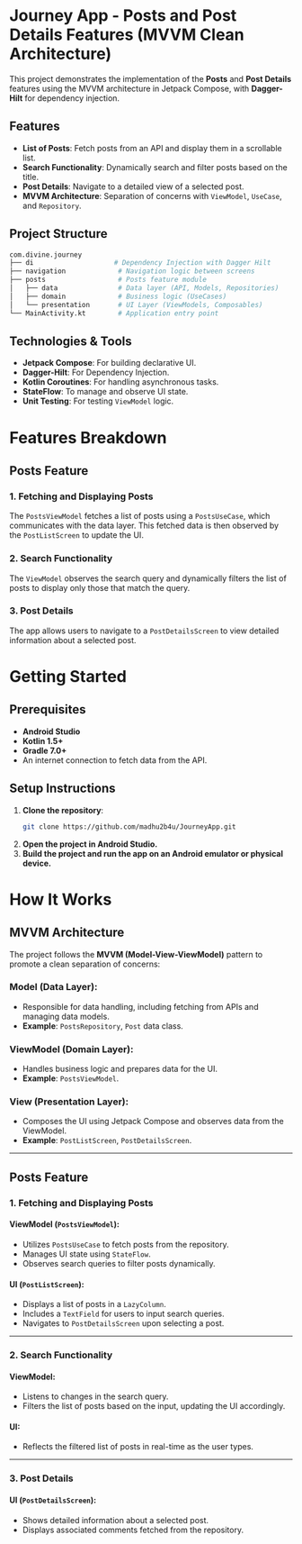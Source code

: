# Journey App - Posts and Post Details Features (MVVM Clean Architecture)

This project demonstrates the implementation of the **Posts** and **Post Details** features using the MVVM architecture in Jetpack Compose, with **Dagger-Hilt** for dependency injection.

## Features
- **List of Posts**: Fetch posts from an API and display them in a scrollable list.
- **Search Functionality**: Dynamically search and filter posts based on the title.
- **Post Details**: Navigate to a detailed view of a selected post.
- **MVVM Architecture**: Separation of concerns with `ViewModel`, `UseCase`, and `Repository`.

## Project Structure

```bash
com.divine.journey
├── di                    # Dependency Injection with Dagger Hilt
├── navigation             # Navigation logic between screens
├── posts                  # Posts feature module
│   ├── data               # Data layer (API, Models, Repositories)
│   ├── domain             # Business logic (UseCases)
│   └── presentation       # UI Layer (ViewModels, Composables)
└── MainActivity.kt        # Application entry point

```

## Technologies & Tools

- **Jetpack Compose**: For building declarative UI.
- **Dagger-Hilt**: For Dependency Injection.
- **Kotlin Coroutines**: For handling asynchronous tasks.
- **StateFlow**: To manage and observe UI state.
- **Unit Testing**: For testing `ViewModel` logic.

# Features Breakdown

## Posts Feature

### 1. Fetching and Displaying Posts
The `PostsViewModel` fetches a list of posts using a `PostsUseCase`, which communicates with the data layer. This fetched data is then observed by the `PostListScreen` to update the UI.

### 2. Search Functionality
The `ViewModel` observes the search query and dynamically filters the list of posts to display only those that match the query.

### 3. Post Details
The app allows users to navigate to a `PostDetailsScreen` to view detailed information about a selected post.

# Getting Started

## Prerequisites

- **Android Studio**
- **Kotlin 1.5+**
- **Gradle 7.0+**
- An internet connection to fetch data from the API.


## Setup Instructions

1. **Clone the repository**:
   ```bash
   git clone https://github.com/madhu2b4u/JourneyApp.git
2. **Open the project in Android Studio.**
3. **Build the project and run the app on an Android emulator or physical device.**

# How It Works

## MVVM Architecture

The project follows the **MVVM (Model-View-ViewModel)** pattern to promote a clean separation of concerns:

### Model (Data Layer):
- Responsible for data handling, including fetching from APIs and managing data models.
- **Example**: `PostsRepository`, `Post` data class.

### ViewModel (Domain Layer):
- Handles business logic and prepares data for the UI.
- **Example**: `PostsViewModel`.

### View (Presentation Layer):
- Composes the UI using Jetpack Compose and observes data from the ViewModel.
- **Example**: `PostListScreen`, `PostDetailsScreen`.

---

## Posts Feature

### 1. Fetching and Displaying Posts

#### ViewModel (`PostsViewModel`):
- Utilizes `PostsUseCase` to fetch posts from the repository.
- Manages UI state using `StateFlow`.
- Observes search queries to filter posts dynamically.

#### UI (`PostListScreen`):
- Displays a list of posts in a `LazyColumn`.
- Includes a `TextField` for users to input search queries.
- Navigates to `PostDetailsScreen` upon selecting a post.

---

### 2. Search Functionality

#### ViewModel:
- Listens to changes in the search query.
- Filters the list of posts based on the input, updating the UI accordingly.

#### UI:
- Reflects the filtered list of posts in real-time as the user types.

---

### 3. Post Details

#### UI (`PostDetailsScreen`):
- Shows detailed information about a selected post.
- Displays associated comments fetched from the repository.

